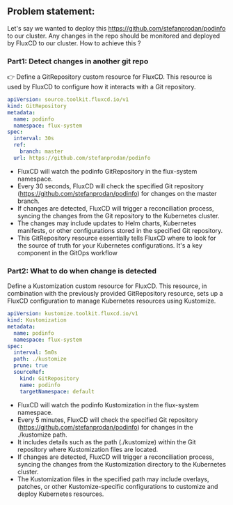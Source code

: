 ## Problem statement: 
Let's say we wanted to deploy this https://github.com/stefanprodan/podinfo to our cluster.
Any changes in the repo should be monitored and deployed by FluxCD to our cluster. How to achieve this ?

### Part1: Detect changes in another git repo
👉 Define a GitRepository custom resource for FluxCD. This resource is used by FluxCD to configure how it interacts with a Git repository.

```yaml
apiVersion: source.toolkit.fluxcd.io/v1
kind: GitRepository
metadata:
  name: podinfo
  namespace: flux-system
spec:
  interval: 30s
  ref:
    branch: master
  url: https://github.com/stefanprodan/podinfo
```
- FluxCD will watch the podinfo GitRepository in the flux-system namespace.
- Every 30 seconds, FluxCD will check the specified Git repository (https://github.com/stefanprodan/podinfo) for changes on the master branch.
- If changes are detected, FluxCD will trigger a reconciliation process, syncing the changes from the Git repository to the Kubernetes cluster.
- The changes may include updates to Helm charts, Kubernetes manifests, or other configurations stored in the specified Git repository.
- This GitRepository resource essentially tells FluxCD where to look for the source of truth for your Kubernetes configurations. It's a key component in the GitOps workflow

### Part2: What to do when change is detected
Define a Kustomization custom resource for FluxCD. This resource, in combination with the previously provided GitRepository resource, sets up a FluxCD configuration to manage Kubernetes resources using Kustomize.

```yaml
apiVersion: kustomize.toolkit.fluxcd.io/v1
kind: Kustomization
metadata:
  name: podinfo
  namespace: flux-system
spec:
  interval: 5m0s
  path: ./kustomize
  prune: true
  sourceRef:
    kind: GitRepository
    name: podinfo
    targetNamespace: default
```
- FluxCD will watch the podinfo Kustomization in the flux-system namespace.
- Every 5 minutes, FluxCD will check the specified Git repository (https://github.com/stefanprodan/podinfo) for changes in the ./kustomize path.
- It includes details such as the path (./kustomize) within the Git repository where Kustomization files are located.
- If changes are detected, FluxCD will trigger a reconciliation process, syncing the changes from the Kustomization directory to the Kubernetes cluster.
- The Kustomization files in the specified path may include overlays, patches, or other Kustomize-specific configurations to customize and deploy Kubernetes resources.

  
